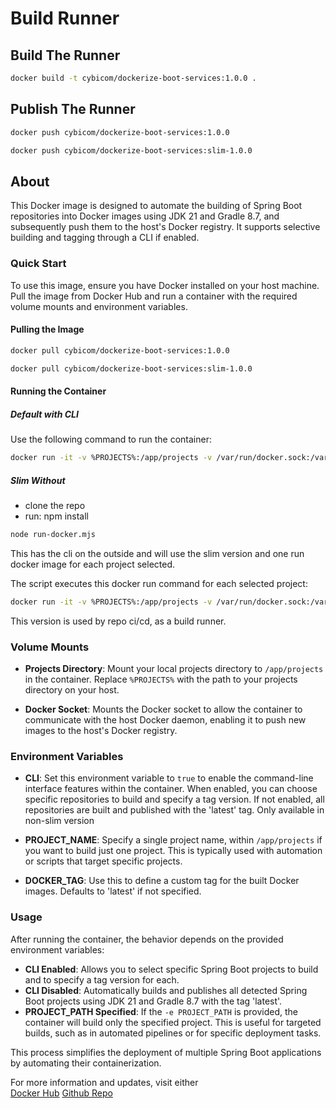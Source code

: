 # Build Runner

## Build The Runner

```bash
docker build -t cybicom/dockerize-boot-services:1.0.0 .
```

## Publish The Runner

```bash
docker push cybicom/dockerize-boot-services:1.0.0
```

```bash
docker push cybicom/dockerize-boot-services:slim-1.0.0
```

## About 

This Docker image is designed to automate the building of Spring Boot repositories into Docker images using JDK 21 and Gradle 8.7, and subsequently push them to the host's Docker registry. It supports selective building and tagging through a CLI if enabled.

### Quick Start

To use this image, ensure you have Docker installed on your host machine. Pull the image from Docker Hub and run a container with the required volume mounts and environment variables.

#### Pulling the Image

```bash
docker pull cybicom/dockerize-boot-services:1.0.0
```

```bash
docker pull cybicom/dockerize-boot-services:slim-1.0.0
```

#### Running the Container

##### Default with CLI

Use the following command to run the container:

```bash
docker run -it -v %PROJECTS%:/app/projects -v /var/run/docker.sock:/var/run/docker.sock -e CLI cybicom/dockerize-boot-services:1.0.0
```

##### Slim Without

* clone the repo
* run: npm install


```bash
node run-docker.mjs
```  

This has the cli on the outside and will use the slim version and one run docker image for each project selected.  

The script executes this docker run command for each selected project:

```bash
docker run -it -v %PROJECTS%:/app/projects -v /var/run/docker.sock:/var/run/docker.sock -e PROJECT_NAME=%PROJECT_NAME% -e DOCKER_TAG=%DOCKER_TAG% cybicom/dockerize-boot-services:slim-1.0.0
```  

This version is used by repo ci/cd, as a build runner. 

### Volume Mounts

- **Projects Directory**: Mount your local projects directory to `/app/projects` in the container. Replace `%PROJECTS%` with the path to your projects directory on your host.
  
- **Docker Socket**: Mounts the Docker socket to allow the container to communicate with the host Docker daemon, enabling it to push new images to the host's Docker registry.

### Environment Variables

- **CLI**: Set this environment variable to `true` to enable the command-line interface features within the container. When enabled, you can choose specific repositories to build and specify a tag version. If not enabled, all repositories are built and published with the 'latest' tag. Only available in non-slim version

- **PROJECT_NAME**: Specify a single project name, within `/app/projects` if you want to build just one project. This is typically used with automation or scripts that target specific projects.

- **DOCKER_TAG**: Use this to define a custom tag for the built Docker images. Defaults to 'latest' if not specified.

### Usage

After running the container, the behavior depends on the provided environment variables:
- **CLI Enabled**: Allows you to select specific Spring Boot projects to build and to specify a tag version for each.
- **CLI Disabled**: Automatically builds and publishes all detected Spring Boot projects using JDK 21 and Gradle 8.7 with the tag 'latest'.
- **PROJECT_PATH Specified**: If the `-e PROJECT_PATH` is provided, the container will build only the specified project. This is useful for targeted builds, such as in automated pipelines or for specific deployment tasks.

This process simplifies the deployment of multiple Spring Boot applications by automating their containerization.

For more information and updates, visit either     
[Docker Hub](https://hub.docker.com/repository/docker/cybicom/dockerize-boot-services/general)
[Github Repo](https://github.com/fluidnotions/publish-docker-images-using-jdk-21-and-gradle-8.7)

